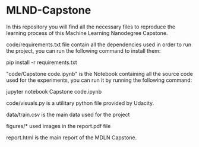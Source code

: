 # MLND-Capstone

In this repository you will find all the necessary files to reproduce the learning process of this Machine Learning Nanodegree Capstone.

code/requirements.txt file contain all the dependencies used in order to run the project, you can run the following command to install them:

pip install -r requirements.txt

"code/Capstone code.ipynb" is the Notebook containing all the source code used for the experiments, you can run it by running the following command:

jupyter notebook Capstone code.ipynb

code/visuals.py is a utilitary python file provided by Udacity.

data/train.csv is the main data used for the project

figures/* used images in the report.pdf file

report.html is the main report of the MDLN Capstone.
